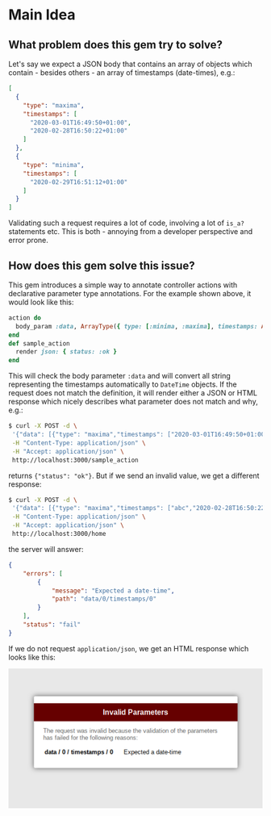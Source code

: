 # Main Idea

## What problem does this gem try to solve?

Let's say we expect a JSON body that contains an array of objects which contain - besides others - an array of timestamps (date-times), e.g.:

```json
[
  {
    "type": "maxima",
    "timestamps": [
      "2020-03-01T16:49:50+01:00",
      "2020-02-28T16:50:22+01:00"
    ]
  },
  {
    "type": "minima",
    "timestamps": [
      "2020-02-29T16:51:12+01:00"
    ]
  }
]
```

Validating such a request requires a lot of code, involving a lot of `is_a?` statements etc. This is both - annoying from a developer perspective and error prone.

## How does this gem solve this issue?

This gem introduces a simple way to annotate controller actions with declarative parameter type annotations. For the example shown above, it would look like this:

```ruby
action do
  body_param :data, ArrayType({ type: [:minima, :maxima], timestamps: ArrayType(DateTime) })
end
def sample_action
  render json: { status: :ok }
end
```

This will check the body parameter `:data` and will convert all string representing the timestamps automatically to `DateTime` objects. If the request does not match the definition, it will render either a JSON or HTML response which nicely describes what parameter does not match and why, e.g.:

```sh
$ curl -X POST -d \
 '{"data": [{"type": "maxima","timestamps": ["2020-03-01T16:49:50+01:00","2020-02-28T16:50:22+01:00"]},{"type": "minima","timestamps": ["2020-02-29T16:51:12+01:00"]}]}' \
 -H "Content-Type: application/json" \
 -H "Accept: application/json" \
 http://localhost:3000/sample_action
```

returns `{"status": "ok"}`. But if we send an invalid value, we get a different response:

```sh
$ curl -X POST -d \
 '{"data": [{"type": "maxima","timestamps": ["abc","2020-02-28T16:50:22+01:00"]},{"type": "minima","timestamps": ["2020-02-29T16:51:12+01:00"]}]}' \
 -H "Content-Type: application/json" \
 -H "Accept: application/json" \
 http://localhost:3000/home
```
the server will answer:
```json
{
    "errors": [
        {
            "message": "Expected a date-time",
            "path": "data/0/timestamps/0"
        }
    ],
    "status": "fail"
}
```

If we do not request `application/json`, we get an HTML response which looks like this:

![alt text](./image/error-screenshot.png)